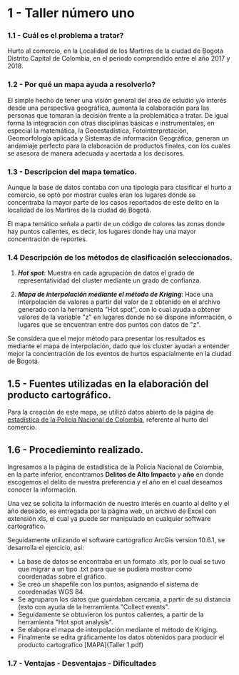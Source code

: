 # 1 - Taller número uno

###  1.1 - Cuál es el problema a tratar?

Hurto al comercio, en la Localidad de los Martires de la ciudad de Bogota Distrito Capital de Colombia, en el periodo comprendido entre el año  2017 y 2018.

### 1.2 - Por qué un mapa ayuda a resolverlo?

El simple hecho de tener una visión general del área de estudio y/o interés desde una perspectiva geográfica, aumenta la colaboración para las personas que tomaran la decisión frente a la problemática a tratar.
De igual forma la integración con otras disciplinas básicas e instrumentales, en especial la matemática, la Geoestadística, Fotointerpretación, Geomorfología aplicada y Sistemas de información Geográfica, generan un andamiaje perfecto para la elaboración de productos finales, con los cuales se asesora de manera adecuada y acertada a los decisores.

### 1.3 - Descripcion del mapa tematico.

Aunque la base de datos contaba con una tipología para clasificar el hurto a comercio, se optó por mostrar cuales eran los lugares donde se concentraba la mayor parte de los casos reportados de este delito en la localidad de los Martires de la ciudad de Bogotá.

El mapa temático señala a partir de un código de colores las zonas donde hay puntos calientes, es decir, los lugares donde hay una mayor concentración de reportes.

### 1.4 Descripción de los métodos de clasificación seleccionados.

1. ***Hot spot***: Muestra en cada agrupación de datos el grado de representatividad del cluster mediante un grado de confianza.

2. ***Mapa de interpolación mediante el método de Kriging***: Hace una interpolación de valores a partir del valor de z obtenido en el archivo generado con la herramienta "Hot spot", con lo cual ayuda a obtener valores de la variable "z" en lugares donde no se dispone información, o lugares que se encuentran entre dos puntos con datos de "z".

Se considera que el mejor método para presentar los resultados es mediante el mapa de interpolación, dado que los cluster ayudan a entender mejor la concentración de los eventos de hurtos espacialmente en la ciudad de Bogotá.

## 1.5 - Fuentes utilizadas en la elaboración del producto cartográfico.

Para la creación de este mapa, se utilizó datos abierto de la página de [estadística de la Policía Nacional de Colombia](https://www.policia.gov.co/grupo-informaci%C3%B3n-criminalidad/estadistica-delictiva), referente al hurto del comercio.

## 1.6 - Procedieminto realizado.

Ingresamos a la página de estadística de la Policía Nacional de Colombia, en la parte inferior, encontramos **Delitos de Alto Impacto** y **año** en donde escogemos el delito de nuestra preferencia y el año en el cual deseamos conocer la información.

Una vez se solicita la información de nuestro interés en cuanto al delito y el año deseado, es entregada por la página web, un archivo de Excel con extensión xls, el cual ya puede ser manipulado en cualquier software cartográfico. 

Seguidamente utilizando el software cartografico ArcGis version 10.6.1, se desarrolla el ejercicio, así:

* La base de datos se encontraba en un formato .xls, por lo cual se tuvo que migrar a un tipo .txt para que se pudiera mostrar como coordenadas sobre el gráfico.
* Se creó un shapefile con los puntos, asignando el sistema de coordenadas WGS 84.
* Se agruparon los datos que guardaban cercanía, a partir de su distancia (esto con ayuda de la herramienta "Collect events".
* Seguidamente se obtuvieron los puntos calientes, a partir de la herramienta "Hot spot analysis".
* Se elabora el mapa de interpolación mediante el método de Kriging.
* Finalmente se edita gráficamente los datos obtenidos para producir el producto cartografico [MAPA](Taller 1.pdf)

### 1.7 - Ventajas - Desventajas - Dificultades


 











